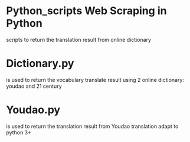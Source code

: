 # Python_scripts Web Scraping in Python 
scripts to return the translation result from online dictionary
# Dictionary.py
is used to return the vocabulary translate result using 2 online dictionary: 
    youdao and 21 century
# Youdao.py
is used to return the translation result from Youdao translation
adapt to python 3+
